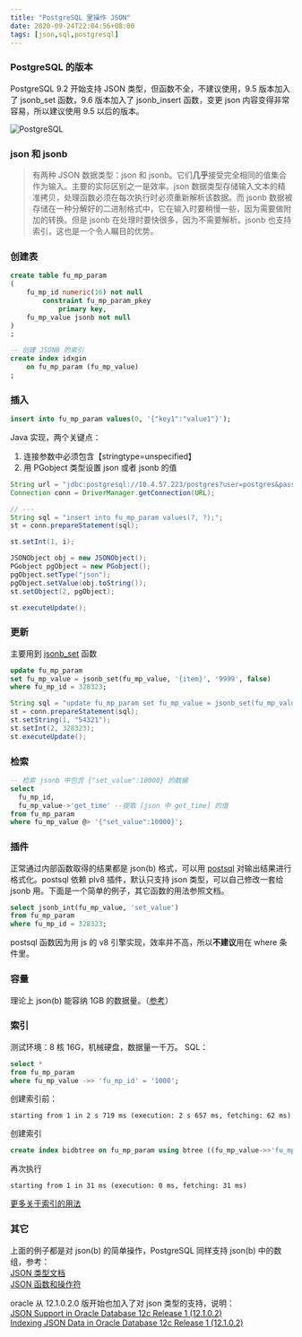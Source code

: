 ```yaml
---
title: "PostgreSQL 里操作 JSON"
date: 2020-09-24T22:04:56+08:00
tags: [json,sql,postgresql]
---
```


### PostgreSQL 的版本

PostgreSQL 9.2 开始支持 JSON 类型，但函数不全，不建议使用，9.5 版本加入了 jsonb\_set 函数，9.6 版本加入了 jsonb\_insert 函数，变更 json 内容变得非常容易，所以建议使用 9.5 以后的版本。

![PostgreSQL](/posts/images/postgresql-logo-1.jpg)

<!--more-->
### json 和 jsonb
> 有两种 JSON 数据类型：json 和 jsonb。它们**几乎**接受完全相同的值集合作为输入。主要的实际区别之一是效率。json 数据类型存储输入文本的精准拷贝，处理函数必须在每次执行时必须重新解析该数据。而 jsonb 数据被存储在一种分解好的二进制格式中，它在输入时要稍慢一些，因为需要做附加的转换。但是 jsonb 在处理时要快很多，因为不需要解析。jsonb 也支持索引，这也是一个令人瞩目的优势。

### 创建表
```sql
create table fu_mp_param
(
	fu_mp_id numeric(16) not null
		constraint fu_mp_param_pkey
			primary key,
	fu_mp_value jsonb not null
)
;

-- 创建 JSONB 的索引
create index idxgin
	on fu_mp_param (fu_mp_value)
;
```

### 插入
```sql
insert into fu_mp_param values(0, '{"key1":"value1"}');
```
Java 实现，两个关键点：
1. 连接参数中必须包含【stringtype=unspecified】
2. 用 PGobject 类型设置 json 或者 jsonb 的值
```java
String url = "jdbc:postgresql://10.4.57.223/postgres?user=postgres&password=neusoft&ssl=false&stringtype=unspecified";
Connection conn = DriverManager.getConnection(URL);

// ---
String sql = "insert into fu_mp_param values(?, ?);";
st = conn.prepareStatement(sql);

st.setInt(1, i);

JSONObject obj = new JSONObject();
PGobject pgObject = new PGobject();
pgObject.setType("json");
pgObject.setValue(obj.toString());
st.setObject(2, pgObject);

st.executeUpdate();
```
### 更新
主要用到 [jsonb\_set](https://www.postgresql.org/docs/9.6/static/functions-json.html) 函数
```sql
update fu_mp_param
set fu_mp_value = jsonb_set(fu_mp_value, '{item}', '9999', false)
where fu_mp_id = 328323;
```
```java
String sql = "update fu_mp_param set fu_mp_value = jsonb_set(fu_mp_value, '{item}', ?, false) where fu_mp_id = ?;";
st = conn.prepareStatement(sql);
st.setString(1, "54321");
st.setInt(2, 328323);
st.executeUpdate();
```

### 检索
```sql
-- 检索 jsonb 中包含 {"set_value":10000} 的数据
select
  fu_mp_id,
  fu_mp_value->'get_time' --提取 [json 中 get_time] 的值 
from fu_mp_param
where fu_mp_value @> '{"set_value":10000}';
```

### 插件
正常通过内部函数取得的结果都是 json(b) 格式，可以用 [postsql](https://github.com/tobyhede/postsql) 对输出结果进行格式化。postsql 依赖 plv8 插件，默认只支持 json 类型，可以自己修改一套给 jsonb 用。下面是一个简单的例子，其它函数的用法参照文档。
```sql
select jsonb_int(fu_mp_value, 'set_value')
from fu_mp_param
where fu_mp_id = 328323;
```
postsql 函数因为用 js 的 v8 引擎实现，效率并不高，所以**不建议**用在 where 条件里。

### 容量
理论上 json(b) 能容纳 1GB 的数据量。（[参考](https://stackoverflow.com/questions/12632871/size-limit-of-json-data-type-in-postgresql)）

### 索引
测试环境：8 核 16G，机械硬盘，数据量一千万。
SQL：
```sql
select *
from fu_mp_param
where fu_mp_value ->> 'fu_mp_id' = '1000';
```
创建索引前：
```plain
starting from 1 in 2 s 719 ms (execution: 2 s 657 ms, fetching: 62 ms)
```
创建索引
```sql
create index bidbtree on fu_mp_param using btree ((fu_mp_value->>'fu_mp_id'));
```
再次执行
```plain
starting from 1 in 31 ms (execution: 0 ms, fetching: 31 ms)
```
[更多关于索引的用法](http://francs3.blog.163.com/blog/static/40576727201452293027868/)

### 其它
上面的例子都是对 json(b) 的简单操作，PostgreSQL 同样支持 json(b) 中的数组，参考：  
[JSON 类型文档](http://postgres.cn/docs/9.6/datatype-json.html)  
[JSON 函数和操作符](http://postgres.cn/docs/9.6/functions-json.html)

oracle 从 12.1.0.2.0 版开始也加入了对 json 类型的支持，说明：  
[JSON Support in Oracle Database 12c Release 1 (12.1.0.2)](https://oracle-base.com/articles/12c/json-support-in-oracle-database-12cr1)  
[Indexing JSON Data in Oracle Database 12c Release 1 (12.1.0.2)](https://oracle-base.com/articles/12c/indexing-json-data-in-oracle-database-12cr1)
